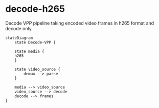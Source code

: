 # decode-h265

Decode VPP  pipeline taking encoded video frames in h265 format and decode only

```mermaid
stateDiagram
    state Decode-VPP {
	
	state media {
	h265
	}
	
    state video_source {
		demux --> parse 
    }
		
	media --> video_source
    video_source --> decode
    decode --> frames
} 
```


